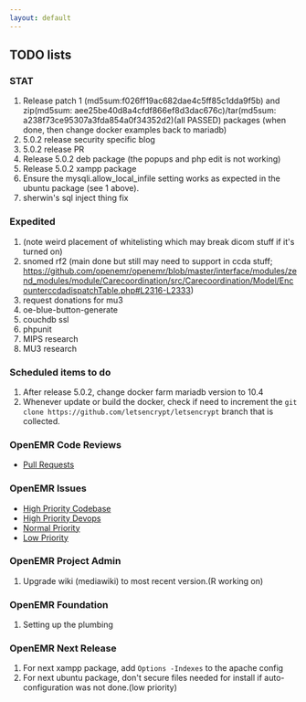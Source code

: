 ```yaml
---
layout: default
---
```

## TODO lists

### STAT
1. Release patch 1 (md5sum:f026ff19ac682dae4c5ff85c1dda9f5b) and zip(md5sum: aee25be40d8a4cfdf866ef8d3dac676c)/tar(md5sum: a238f73ce95307a3fda854a0f34352d2)(all PASSED) packages (when done, then change docker examples back to mariadb)
1. 5.0.2 release security specific blog
1. 5.0.2 release PR
1. Release 5.0.2 deb package (the popups and php edit is not working)
1. Release 5.0.2 xampp package
1. Ensure the mysqli.allow_local_infile setting works as expected in the ubuntu package (see 1 above).
1. sherwin's sql inject thing fix

### Expedited
1. (note weird placement of whitelisting which may break dicom stuff if it's turned on)
1. snomed rf2 (main done but still may need to support in ccda stuff; https://github.com/openemr/openemr/blob/master/interface/modules/zend_modules/module/Carecoordination/src/Carecoordination/Model/EncounterccdadispatchTable.php#L2316-L2333)
1. request donations for mu3
1. oe-blue-button-generate
1. couchdb ssl
1. phpunit
1. MIPS research
1. MU3 research

### Scheduled items to do
1. After release 5.0.2, change docker farm mariadb version to 10.4
1. Whenever update or build the docker, check if need to increment the `git clone https://github.com/letsencrypt/letsencrypt` branch that is collected. 

### OpenEMR Code Reviews
* [Pull Requests](https://github.com/openemr/openemr/pulls)

### OpenEMR Issues
* [High Priority Codebase](https://github.com/openemr/openemr/milestone/4)
* [High Priority Devops](https://github.com/openemr/openemr-devops/milestone/1)
* [Normal Priority](https://github.com/openemr/openemr/milestone/5)
* [Low Priority](https://github.com/openemr/openemr/milestone/6)

### OpenEMR Project Admin
1. Upgrade wiki (mediawiki) to most recent version.(R working on)

### OpenEMR Foundation
1. Setting up the plumbing

### OpenEMR Next Release
1. For next xampp package, add `Options -Indexes` to the apache config
1. For next ubuntu package, don't secure files needed for install if auto-configuration was not done.(low priority)
